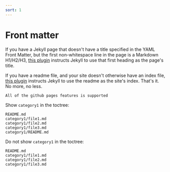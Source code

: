 ```yaml
---
sort: 1
---
```


# Front matter
If you have a Jekyll page that doesn't have a title specified in the YAML Front Matter, but the first non-whitespace line in the page is a Markdown H1/H2/H3, [this plugin](https://rubygems.org/gems/jekyll-titles-from-headings) instructs Jekyll to use that first heading as the page's title.


If you have a readme file, and your site doesn't otherwise have an index file, [this plugin](https://rubygems.org/gems/jekyll-readme-index) instructs Jekyll to use the readme as the site's index. That's it. No more, no less.

```tip
All of the github pages features is supported
```

Show `category1` in the toctree:
```
README.md
category1/file1.md
category1/file2.md
category1/file3.md
category1/README.md
```

Do not show `category1` in the toctree:
```
README.md
category1/file1.md
category1/file2.md
category1/file3.md
```
